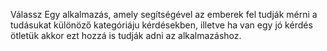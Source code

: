 Válassz
Egy alkalmazás, amely segítségével az emberek fel tudják mérni a tudásukat különöző kategóriáju kérdésekben, illetve ha van egy jó kérdés ötletük akkor ezt hozzá is tudják adni az alkalmazáshoz.

